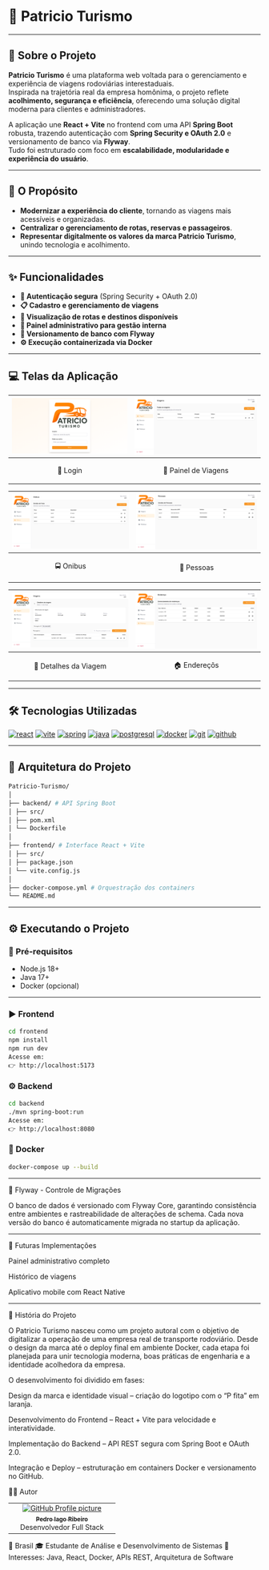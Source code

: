 # 🚌 Patricio Turismo  

---

## 📄 Sobre o Projeto  
**Patricio Turismo** é uma plataforma web voltada para o gerenciamento e experiência de viagens rodoviárias interestaduais.  
Inspirada na trajetória real da empresa homônima, o projeto reflete **acolhimento, segurança e eficiência**, oferecendo uma solução digital moderna para clientes e administradores.  

A aplicação une **React + Vite** no frontend com uma API **Spring Boot** robusta, trazendo autenticação com **Spring Security e OAuth 2.0** e versionamento de banco via **Flyway**.  
Tudo foi estruturado com foco em **escalabilidade, modularidade e experiência do usuário**.

---

## 🎯 O Propósito  

- **Modernizar a experiência do cliente**, tornando as viagens mais acessíveis e organizadas.  
- **Centralizar o gerenciamento de rotas, reservas e passageiros**.  
- **Representar digitalmente os valores da marca Patricio Turismo**, unindo tecnologia e acolhimento.  

---

## ✨ Funcionalidades  

- **🔐 Autenticação segura** (Spring Security + OAuth 2.0)  
- **📋 Cadastro e gerenciamento de viagens**  
- **🚌 Visualização de rotas e destinos disponíveis**  
- **👥 Painel administrativo para gestão interna**  
- **💾 Versionamento de banco com Flyway**  
- **⚙️ Execução containerizada via Docker**  

---

## 💻 Telas da Aplicação  
| ![Tela de Login](./printsTela/login.png) | ![Tela de Viagens](./printsTela/viagens.png) |  
|-----------------------------------------|-------------------------------------------|  
| <p align="center">🔐 Login</p> | <p align="center">🧭 Painel de Viagens</p> |  

| ![Painel de Onibus](./printsTela/Onibus.png) | ![Página de pessoas](./printsTela/pessoas.png) |  
|-----------------------------------------|---------------------------------------------|  
| <p align="center">🚍 Onibus</p> | <p align="center">👬 Pessoas</p> |

| ![Painel de Detalhes da Viagem](./printsTela/viagemDetalhes.png) | ![Página de enderecos](./printsTela/enderecos.png) |  
|-----------------------------------------|---------------------------------------------|  
| <p align="center">🚌 Detalhes da Viagem</p> | <p align="center">🏠 Endereçõs</p> |

---

## 🛠️ Tecnologias Utilizadas  
<div style="display: inline_block">
  <a href="#"><img alt="react" src="https://img.shields.io/badge/React-20232A?style=for-the-badge&logo=react&logoColor=61DAFB" /></a>
  <a href="#"><img alt="vite" src="https://img.shields.io/badge/Vite-646CFF?style=for-the-badge&logo=vite&logoColor=white" /></a>
  <a href="#"><img alt="spring" src="https://img.shields.io/badge/Spring Boot-6DB33F?style=for-the-badge&logo=springboot&logoColor=white" /></a>
  <a href="#"><img alt="java" src="https://img.shields.io/badge/Java-ED8B00?style=for-the-badge&logo=openjdk&logoColor=white" /></a>
  <a href="#"><img alt="postgresql" src="https://img.shields.io/badge/PostgreSQL-316192?style=for-the-badge&logo=postgresql&logoColor=white" /></a>
  <a href="#"><img alt="docker" src="https://img.shields.io/badge/Docker-2496ED?style=for-the-badge&logo=docker&logoColor=white" /></a>
  <a href="#"><img alt="git" src="https://img.shields.io/badge/GIT-E44C30?style=for-the-badge&logo=git&logoColor=white"></a>
  <a href="#"><img alt="github" src="https://img.shields.io/badge/GitHub-100000?style=for-the-badge&logo=github&logoColor=white"></a>
</div>  

---

## 🧩 Arquitetura do Projeto  
```bash
Patricio-Turismo/
│
├── backend/ # API Spring Boot
│ ├── src/
│ ├── pom.xml
│ └── Dockerfile
│
├── frontend/ # Interface React + Vite
│ ├── src/
│ ├── package.json
│ └── vite.config.js
│
├── docker-compose.yml # Orquestração dos containers
└── README.md
```

---

## ⚙️ Executando o Projeto  

### 🔧 Pré-requisitos
- Node.js 18+  
- Java 17+  
- Docker (opcional)  

---

### ▶️ Frontend
```bash
cd frontend
npm install
npm run dev
Acesse em:
👉 http://localhost:5173
```

### ⚙️ Backend
```bash
cd backend
./mvn spring-boot:run
Acesse em:
👉 http://localhost:8080
```
### 🐳 Docker
```bash
docker-compose up --build
```
---

🧠 Flyway - Controle de Migrações

O banco de dados é versionado com Flyway Core, garantindo consistência entre ambientes e rastreabilidade de alterações de schema.
Cada nova versão do banco é automaticamente migrada no startup da aplicação.

---

🧭 Futuras Implementações

 Painel administrativo completo

 Histórico de viagens

 Aplicativo mobile com React Native

 ---

🧱 História do Projeto

O Patricio Turismo nasceu como um projeto autoral com o objetivo de digitalizar a operação de uma empresa real de transporte rodoviário.
Desde o design da marca até o deploy final em ambiente Docker, cada etapa foi planejada para unir tecnologia moderna, boas práticas de engenharia e a identidade acolhedora da empresa.

O desenvolvimento foi dividido em fases:

Design da marca e identidade visual – criação do logotipo com o “P fita” em laranja.

Desenvolvimento do Frontend – React + Vite para velocidade e interatividade.

Implementação do Backend – API REST segura com Spring Boot e OAuth 2.0.

Integração e Deploy – estruturação em containers Docker e versionamento no GitHub.

👨‍💻 Autor
<table> <tr> <td align="center" width="200"><a href="https://github.com/pedro-iago"><img src="https://avatars.githubusercontent.com/u/151461327?v=4" width="120" alt="GitHub Profile picture"/><br><sub><b>Pedro Iago Ribeiro</b></sub></a><br>Desenvolvedor Full Stack</td> </tr> </table>

📍 Brasil
🎓 Estudante de Análise e Desenvolvimento de Sistemas
💬 Interesses: Java, React, Docker, APIs REST, Arquitetura de Software

